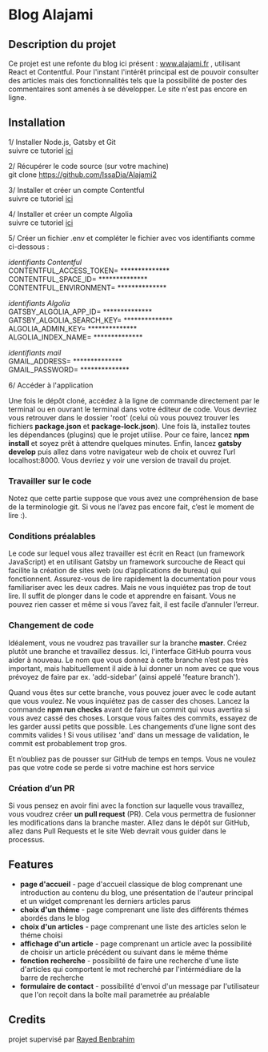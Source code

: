 
# Blog Alajami

## Description du projet
Ce projet est une refonte du blog ici présent : www.alajami.fr , utilisant React et Contentful. Pour l'instant l'intérêt principal est de pouvoir consulter des articles 
mais des fonctionnalités tels que la possibilité de poster des commentaires sont amenés à se développer. Le site n'est pas encore en ligne.

## Installation

1/ Installer Node.js, Gatsby et Git <br />
  suivre ce tutoriel [ici](https://www.gatsbyjs.com/tutorial/part-zero/)

2/ Récupérer le code source (sur votre machine) <br />
  git clone https://github.com/IssaDia/Alajami2

3/ Installer et créer un compte Contentful <br />
  suivre ce tutoriel  [ici](https://www.contentful.com/r/knowledgebase/gatsbyjs-and-contentful-in-five-minutes/)

4/ Installer et créer un compte Algolia <br />
   suivre ce tutoriel  [ici](https://www.algolia.com/doc/guides/getting-started/quick-start/tutorials/quick-start-with-the-api-client/javascript/?language=javascript#install)

5/ Créer un fichier .env et compléter le fichier avec vos identifiants comme ci-dessous : 

*identifiants Contentful* <br />
CONTENTFUL_ACCESS_TOKEN= ************** <br />
CONTENTFUL_SPACE_ID= ************** <br />
CONTENTFUL_ENVIRONMENT= ************** <br />

*identifiants Algolia* <br />
GATSBY_ALGOLIA_APP_ID= ************** <br />
GATSBY_ALGOLIA_SEARCH_KEY= ************** <br />
ALGOLIA_ADMIN_KEY= ************** <br />
ALGOLIA_INDEX_NAME= ************** <br />

*identifiants mail* <br />
GMAIL_ADDRESS= ************** <br />
GMAIL_PASSWORD= ************** <br />

6/ Accéder à l'application <br />

Une fois le dépôt cloné, accédez à la ligne de commande directement par le terminal ou en ouvrant le terminal dans votre éditeur de code. Vous devriez vous retrouver dans le dossier 'root' (celui où vous pouvez trouver les fichiers **package.json** et **package-lock.json**). Une fois là, installez toutes les dépendances (plugins) que le projet utilise. Pour ce faire, lancez **npm install** et soyez prêt à attendre quelques minutes. Enfin, lancez **gatsby develop** puis allez dans votre navigateur web de choix et ouvrez l’url localhost:8000. Vous devriez y voir une version de travail du projet.

### Travailler sur le code

Notez que cette partie suppose que vous avez une compréhension de base de la terminologie git. Si vous ne l’avez pas encore fait, c’est le moment de lire :).

### Conditions préalables

Le code sur lequel vous allez travailler est écrit en React (un framework JavaScript) et en utilisant Gatsby un framework surcouche de React qui facilite la création de sites web (ou d’applications de bureau) qui fonctionnent. Assurez-vous de lire rapidement la documentation pour vous familiariser avec les deux cadres. Mais ne vous inquiétez pas trop de tout lire. Il suffit de plonger dans le code et apprendre en faisant. Vous ne pouvez rien casser et même si vous l’avez fait, il est facile d’annuler l’erreur.

### Changement de code

Idéalement, vous ne voudrez pas travailler sur la branche **master**. Créez plutôt une branche et travaillez dessus. Ici, l'interface GitHub pourra vous aider à nouveau. Le nom que vous donnez à cette branche n’est pas très important, mais habituellement il aide à lui donner un nom avec ce que vous prévoyez de faire par ex. 'add-sidebar' (ainsi appelé 'feature branch').

Quand vous êtes sur cette branche, vous pouvez jouer avec le code autant que vous voulez. Ne vous inquiétez pas de casser des choses. Lancez la commande **npm run checks** avant de faire un commit qui vous avertira si vous avez cassé des choses. Lorsque vous faites des commits, essayez de les garder aussi petits que possible. Les changements d’une ligne sont des commits valides ! Si vous utilisez 'and' dans un message de validation, le commit est probablement trop gros. 

Et n’oubliez pas de pousser sur GitHub de temps en temps. Vous ne voulez pas que votre code se perde si votre machine est hors service

### Création d’un PR

Si vous pensez en avoir fini avec la fonction sur laquelle vous travaillez, vous voudrez créer **un pull request** (PR). Cela vous permettra de fusionner les modifications dans la branche master. Allez dans le dépôt sur GitHub, allez dans Pull Requests et le site Web devrait vous guider dans le processus.



## Features

* **page d'accueil** - page d'accueil classique de blog comprenant une introduction au contenu du blog, une présentation de l'auteur principal et un widget comprenant les derniers articles parus
* **choix d'un théme** - page comprenant une liste des différents thémes abordés dans le blog
* **choix d'un articles** - page comprenant une liste des articles selon le théme choisi
* **affichage d'un article** - page comprenant un article avec la possibilité de choisir un article précédent ou suivant dans le même théme
* **fonction recherche** - possibilité de faire une recherche d'une liste d'articles qui comportent le mot recherché par l'intérmédiiare de la barre de recherche
* **formulaire de contact** - possibilité d'envoi d'un message par l'utilisateur que l'on reçoit dans la boîte mail parametrée au préalable

## Credits

projet supervisé par [Rayed Benbrahim](https://www.linkedin.com/in/rayedbenbrahim/)
